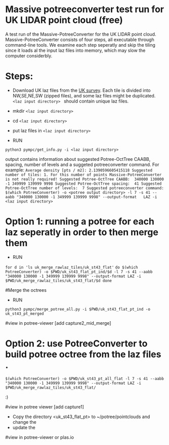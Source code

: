# Massive potreeconverter test run for UK LIDAR point cloud (free)
A test run of the Massive-PotreeConverter for the UK LIDAR point cloud. 
Massive-PotreeConverter consists of four steps, all executable through command-line tools.
We examine each step seperatly and skip the tiling since it loads al the input laz files into memory, which may slow the computer considerbly.

# Steps:
- Download UK laz files from the [UK survey](http://environment.data.gov.uk/ds/survey).
Each tile is divided into NW,SE,NE,SW (zipped files), and some laz files might be duplicated.
 `<laz input directory> ` should contain unique laz files.
- mkdir `<laz input directory> `
- cd `<laz input directory> `
- put laz files in `<laz input directory> `
 
- RUN 

`python3 pympc/get_info.py -i <laz input directory>`

output contains information about suggested Potree-OctTree CAABB, spacing, number of levels and a suggeted potreeconverter command. 
For example: 
  `Average density [pts / m2]: 2.1390596605415118
  Suggested number of tiles: 1. For this number of points Massive-PotreeConverter is not really required!
  Suggested Potree-OctTree CAABB:  340000 130000 -1 349999 139999 9998
  Suggested Potree-OctTree spacing:  41
  Suggested Potree-OctTree number of levels:  7
  Suggested potreeconverter command:
  $(which PotreeConverter) -o <potree output directory> -l 7 -s 41 --aabb "340000 130000 -1 349999 139999 9998" --output-format   LAZ -i <laz input directory>`

# Option 1: running a potree for each laz seperatly in order to then merge them
- RUN

 `for d in 'ls uk_merge_rawlaz_tiles/uk_st43_flat'`
`do
$(which PotreeConverter) -o $PWD/uk_st43_flat_pt_ind/$d -l 7 -s 41 --aabb "340000 130000 -1 349999 139999 9998" --output-format LAZ -i $PWD/uk_merge_rawlaz_tiles/uk_st43_flat/$d
done `

#Merge the octrees

- RUN 

 `python3 pympc/merge_potree_all.py -i $PWD/uk_st43_flat_pt_ind -o uk_st43_pt_merged  `

#view in potree-viewer [add capture2_mid_merge]

# Option 2: use PotreeConverter to build potree octree from the laz files .  

 `$(which PotreeConverter) -o $PWD/uk_st43_pt_all_flat -l 7 -s 41 --aabb "340000 130000 -1 349999 139999 9998" --output-format LAZ -i $PWD/uk_merge_rawlaz_tiles/uk_st43_flat/ `

:) 


#view in potree viewer [add capture1]
- Copy the directory <uk_st43_flat_pt> to ~/potree/pointclouds and change the 
- update the 

#view in potree-viewer or plas.io 





